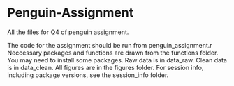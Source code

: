# Penguin-Assignment
All the files for Q4 of penguin assignment.

The code for the assignment should be run from penguin_assignment.r
Neccessary packages and functions are drawn from the functions folder. You may need to install some packages.
Raw data is in data_raw. Clean data is in data_clean.
All figures are in the figures folder.
For session info, including package versions, see the session_info folder.
